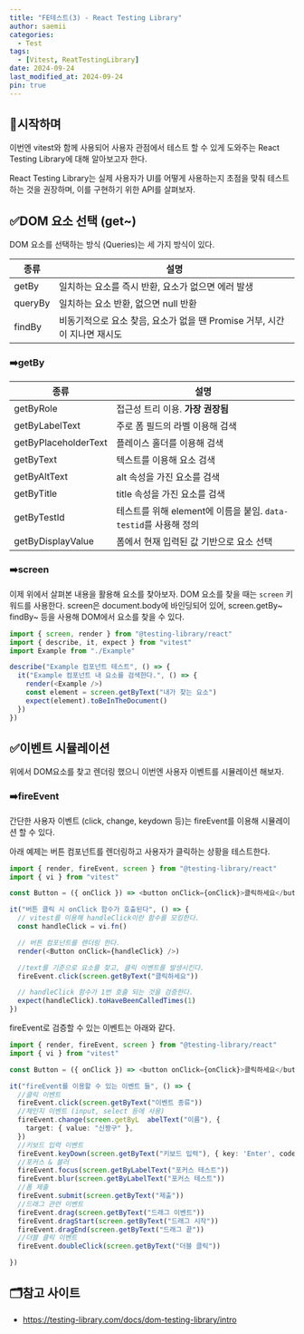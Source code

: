 ```yaml
---
title: "FE테스트(3) - React Testing Library"
author: saemii
categories:
  - Test
tags:
  - [Vitest, ReatTestingLibrary]
date: 2024-09-24
last_modified_at: 2024-09-24
pin: true
---
```


## 📌시작하며

이번엔 vitest와 함께 사용되어 사용자 관점에서 테스트 할 수 있게 도와주는 React Testing Library에 대해 알아보고자 한다.

React Testing Library는 실제 사용자가 UI를 어떻게 사용하는지 초점을 맞춰 테스트하는 것을 권장하며, 이를 구현하기 위한 API를 살펴보자.

## ✅DOM 요소 선택 (get~)

DOM 요소를 선택하는 방식 (Queries)는 세 가지 방식이 있다.

| 종류    | 설명                                                                      |
| ------- | ------------------------------------------------------------------------- |
| getBy   | 일치하는 요소를 즉시 반환, 요소가 없으면 에러 발생                        |
| queryBy | 일치하는 요소 반환, 없으면 null 반환                                      |
| findBy  | 비동기적으로 요소 찾음, 요소가 없을 땐 Promise 거부, 시간이 지나면 재시도 |

### ➡️getBy

| 종류                 | 설명                                                             |
| -------------------- | ---------------------------------------------------------------- |
| getByRole            | 접근성 트리 이용. **가장 권장됨**                                |
| getByLabelText       | 주로 폼 필드의 라벨 이용해 검색                                  |
| getByPlaceholderText | 플레이스 홀더를 이용해 검색                                      |
| getByText            | 텍스트를 이용해 요소 검색                                        |
| getByAltText         | alt 속성을 가진 요소를 검색                                      |
| getByTitle           | title 속성을 가진 요소를 검색                                    |
| getByTestId          | 테스트를 위해 element에 이름을 붙임. `data-testid`를 사용해 정의 |
| getByDisplayValue    | 폼에서 현재 입력된 값 기반으로 요소 선택                         |

### ➡️screen

이제 위에서 살펴본 내용을 활용해 요소를 찾아보자.
DOM 요소를 찾을 때는 `screen` 키워드를 사용한다.
screen은 document.body에 바인딩되어 있어, screen.getBy~ findBy~ 등을 사용해 DOM에서 요소를 찾을 수 있다.

```typescript
import { screen, render } from "@testing-library/react"
import { describe, it, expect } from "vitest"
import Example from "./Example"

describe("Example 컴포넌트 테스트", () => {
  it("Example 컴포넌트 내 요소를 검색한다.", () => {
    render(<Example />)
    const element = screen.getByText("내가 찾는 요소")
    expect(element).toBeInTheDocument()
  })
})
```

## ✅이벤트 시뮬레이션

위에서 DOM요소를 찾고 렌더링 했으니 이번엔 사용자 이벤트를 시뮬레이션 해보자.

### ➡️fireEvent

간단한 사용자 이벤트 (click, change, keydown 등)는 fireEvent를 이용해 시뮬레이션 할 수 있다.

아래 예제는 버튼 컴포넌트를 렌더링하고 사용자가 클릭하는 상황을 테스트한다.

```typescript
import { render, fireEvent, screen } from "@testing-library/react"
import { vi } from "vitest"

const Button = ({ onClick }) => <button onClick={onClick}>클릭하세요</button>

it("버튼 클릭 시 onClick 함수가 호출된다", () => {
  // vitest를 이용해 handleClick이란 함수를 모킹한다.
  const handleClick = vi.fn()

  // 버튼 컴포넌트를 렌더링 한다.
  render(<Button onClick={handleClick} />)

  //text를 기준으로 요소를 찾고, 클릭 이벤트를 발생시킨다.
  fireEvent.click(screen.getByText("클릭하세요"))

  // handleClick 함수가 1번 호출 되는 것을 검증한다.
  expect(handleClick).toHaveBeenCalledTimes(1)
})
```

fireEvent로 검증할 수 있는 이벤트는 아래와 같다.

```typescript
import { render, fireEvent, screen } from "@testing-library/react"
import { vi } from "vitest"

const Button = ({ onClick }) => <button onClick={onClick}>클릭하세요</button>

it("fireEvent를 이용할 수 있는 이벤트 들", () => {
  //클릭 이벤트
  fireEvent.click(screen.getByText("이벤트 종류"))
  //체인지 이벤트 (input, select 등에 사용)
  fireEvent.change(screen.getByL  abelText("이름"), {
    target: { value: "신짱구" },
  })
  //키보드 입력 이벤트
  fireEvent.keyDown(screen.getByText("키보드 입력"), { key: 'Enter', code: 'Enter' })
  //포커스 & 블러
  fireEvent.focus(screen.getByLabelText("포커스 테스트"))
  fireEvent.blur(screen.getByLabelText("포커스 테스트"))
  //폼 제출
  fireEvent.submit(screen.getByText("제출"))
  //드래그 관련 이벤트
  fireEvent.drag(screen.getByText("드래그 이벤트"))
  fireEvent.dragStart(screen.getByText("드래그 시작"))
  fireEvent.dragEnd(screen.getByText("드래그 끝"))
  //더블 클릭 이벤트
  fireEvent.doubleClick(screen.getByText("더블 클릭"))

})
```

## 🗂️참고 사이트

- <https://testing-library.com/docs/dom-testing-library/intro>
